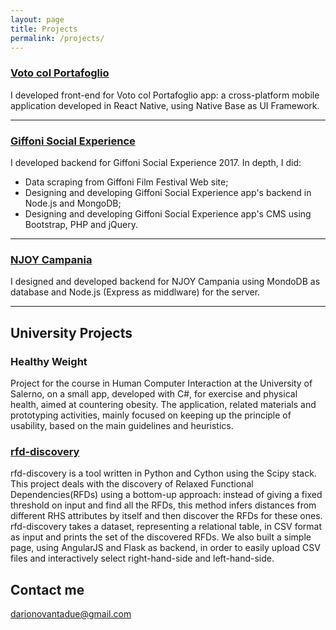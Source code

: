 ```yaml
---
layout: page
title: Projects
permalink: /projects/
---
```


### [Voto col Portafoglio](https://itunes.apple.com/it/app/voto-col-portafoglio/id1244405835?mt=8) 
I developed front-end for Voto col Portafoglio app: a cross-platform mobile application developed in React Native, using Native Base as UI Framework.

***


### [Giffoni Social Experience](https://play.google.com/store/apps/details?id=com.ionicframework.gffapp387189&hl=en) 
I developed backend for Giffoni Social Experience 2017. In depth, I did:
 - Data scraping from Giffoni Film Festival Web site;
 - Designing and developing Giffoni Social Experience app's backend in Node.js and MongoDB;
 - Designing and developing Giffoni Social Experience app's CMS using Bootstrap, PHP and jQuery.

***

### [NJOY Campania](https://play.google.com/store/apps/details?id=it.njoy.campania)
I designed and developed backend for NJOY Campania using MondoDB as database and Node.js (Express as middlware) for the server.

***

## University Projects

### Healthy Weight

  Project for the course in Human Computer Interaction at the University of Salerno, on a small app, developed with C#, for exercise and physical health, aimed at countering obesity. The application, related materials and prototyping activities, mainly focused on keeping up the principle of usability, based on the main guidelines and heuristics.


### [rfd-discovery ](https://www.slideshare.net/DarioDiPasquale/rfddiscovery-italian)

  rfd-discovery is a tool written in Python and Cython using the Scipy stack.
This project deals with the discovery of Relaxed Functional Dependencies(RFDs) using a bottom-up approach: instead of giving a fixed threshold on input and find all the RFDs, this method infers distances from different RHS attributes by itself and then discover the RFDs for these ones.
rfd-discovery takes a dataset, representing a relational table, in CSV format as input and prints the set of the discovered RFDs.
We also built a simple page, using AngularJS and Flask as backend, in order to easily upload CSV files and interactively select right-hand-side and left-hand-side.


## Contact me

[darionovantadue@gmail.com](mailto:darionovantadue@gmail.com)
